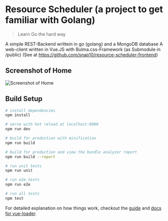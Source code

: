 # Resource Scheduler (a project to get familiar with Golang)
> Learn Go the hard way

A simple REST-Backend writtein in go (golang) and a MongoDB database
A web-client written in Vue.JS with Bulma.css-Framework  (as Submodule in /public) (See at https://github.com/snap10/resource-scheduler-frontend)

## Screenshot of Home

![Screenshot of Home](screenshot.png)

## Build Setup

``` bash
# install dependencies
npm install

# serve with hot reload at localhost:8080
npm run dev

# build for production with minification
npm run build

# build for production and view the bundle analyzer report
npm run build --report

# run unit tests
npm run unit

# run e2e tests
npm run e2e

# run all tests
npm test
```

For detailed explanation on how things work, checkout the [guide](http://vuejs-templates.github.io/webpack/) and [docs for vue-loader](http://vuejs.github.io/vue-loader).
